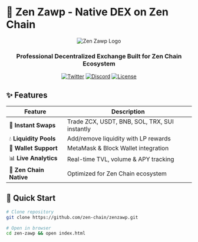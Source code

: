 # 🪷 Zen Zawp - Native DEX on Zen Chain

<div align="center">

![Zen Zawp Logo](https://i.postimg.cc/BnmB8fjf/1758702773871.png)

### Professional Decentralized Exchange Built for Zen Chain Ecosystem

[![Twitter](https://img.shields.io/badge/Twitter-@zen__chain-1DA1F2?style=for-the-badge&logo=twitter)](https://x.com/zen_chain)
[![Discord](https://img.shields.io/badge/Discord-zenchain-5865F2?style=for-the-badge&logo=discord)](https://discord.gg/zenchain)
[![License](https://img.shields.io/badge/License-MIT-green?style=for-the-badge)](LICENSE)

</div>

## ✨ Features

| Feature | Description |
|---------|-------------|
| 🔄 **Instant Swaps** | Trade ZCX, USDT, BNB, SOL, TRX, SUI instantly |
| 💧 **Liquidity Pools** | Add/remove liquidity with LP rewards |
| 👛 **Wallet Support** | MetaMask & Block Wallet integration |
| 📊 **Live Analytics** | Real-time TVL, volume & APY tracking |
| 🎯 **Zen Chain Native** | Optimized for Zen Chain ecosystem |

## 🚀 Quick Start

```bash
# Clone repository
git clone https://github.com/zen-chain/zenzawp.git

# Open in browser
cd zen-zawp && open index.html
